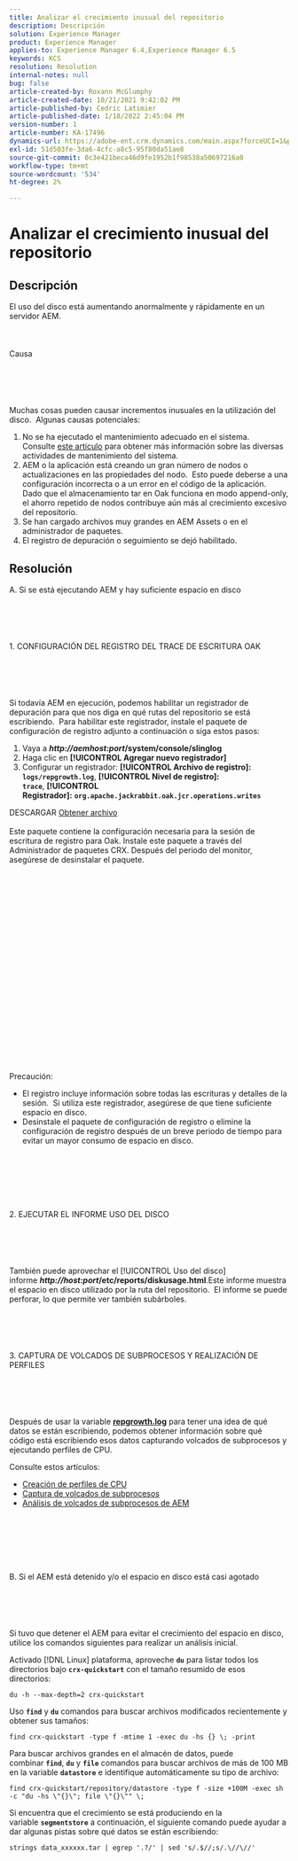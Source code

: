 ```yaml
---
title: Analizar el crecimiento inusual del repositorio
description: Descripción
solution: Experience Manager
product: Experience Manager
applies-to: Experience Manager 6.4,Experience Manager 6.5
keywords: KCS
resolution: Resolution
internal-notes: null
bug: false
article-created-by: Roxann McGlumphy
article-created-date: 10/21/2021 9:42:02 PM
article-published-by: Cedric Latimier
article-published-date: 1/18/2022 2:45:04 PM
version-number: 1
article-number: KA-17496
dynamics-url: https://adobe-ent.crm.dynamics.com/main.aspx?forceUCI=1&pagetype=entityrecord&etn=knowledgearticle&id=6654cfb6-b732-ec11-b6e5-000d3a5ba97a
exl-id: 51d503fe-3da6-4cfc-a8c5-95f80da51ae8
source-git-commit: 0c3e421beca46d9fe1952b1f98538a50697216a0
workflow-type: tm+mt
source-wordcount: '534'
ht-degree: 2%

---
```


# Analizar el crecimiento inusual del repositorio

## Descripción


El uso del disco está aumentando anormalmente y rápidamente en un servidor AEM.
<br><br><br><br>Causa<br><br><br><br><br><br>
Muchas cosas pueden causar incrementos inusuales en la utilización del disco.  Algunas causas potenciales:

1. No se ha ejecutado el mantenimiento adecuado en el sistema.  Consulte [este artículo](https://helpx.adobe.com/experience-manager/kb/AEM6-Maintenance-Guide.html) para obtener más información sobre las diversas actividades de mantenimiento del sistema.
2. AEM o la aplicación está creando un gran número de nodos o actualizaciones en las propiedades del nodo.  Esto puede deberse a una configuración incorrecta o a un error en el código de la aplicación.  Dado que el almacenamiento tar en Oak funciona en modo append-only, el ahorro repetido de nodos contribuye aún más al crecimiento excesivo del repositorio.
3. Se han cargado archivos muy grandes en AEM Assets o en el administrador de paquetes.
4. El registro de depuración o seguimiento se dejó habilitado.



## Resolución

A. Si se está ejecutando AEM y hay suficiente espacio en disco<br><br><br><br> <br><br>1. CONFIGURACIÓN DEL REGISTRO DEL TRACE DE ESCRITURA OAK<br><br><br><br> <br><br>Si todavía AEM en ejecución, podemos habilitar un registrador de depuración para que nos diga en qué rutas del repositorio se está escribiendo.  Para habilitar este registrador, instale el paquete de configuración de registro adjunto a continuación o siga estos pasos:
1. Vaya a <b>*http://aemhost:port*/system/console/slinglog</b>
2. Haga clic en <b>[!UICONTROL Agregar nuevo registrador]</b>
3. Configurar un registrador: <b>[!UICONTROL Archivo de registro]: `logs/repgrowth.log`</b>, <b>[!UICONTROL Nivel de registro]: `trace`</b>, <b>[!UICONTROL Registrador]:</b> <b>`org.apache.jackrabbit.oak.jcr.operations.writes`</b>


DESCARGAR
[Obtener archivo](https://helpx.adobe.com/content/dam/help/en/experience-manager/kb/analyze-unusual-repository-growth/jcr:content/main-pars/download/log_repository_growth-1.zip "log_repository_Growth-1.zip") <br><br>Este paquete contiene la configuración necesaria para la sesión de escritura de registro para Oak. Instale este paquete a través del Administrador de paquetes CRX. Después del periodo del monitor, asegúrese de desinstalar el paquete.<br><br><br><br><br><br><br><br> <br><br><br><br><br><br> <br><br><br><br><br><br><br><br><br>
Precaución:

- El registro incluye información sobre todas las escrituras y detalles de la sesión.  Si utiliza este registrador, asegúrese de que tiene suficiente espacio en disco.
- Desinstale el paquete de configuración de registro o elimine la configuración de registro después de un breve periodo de tiempo para evitar un mayor consumo de espacio en disco.



<br><br><br><br> <br><br>2. EJECUTAR EL INFORME USO DEL DISCO<br><br><br><br> <br><br>
También puede aprovechar el [!UICONTROL Uso del disco] informe <b>*http://host:port*/etc/reports/diskusage.html</b>.Este informe muestra el espacio en disco utilizado por la ruta del repositorio.  El informe se puede perforar, lo que permite ver también subárboles.
<br><br><br><br> <br><br>3. CAPTURA DE VOLCADOS DE SUBPROCESOS Y REALIZACIÓN DE PERFILES<br><br><br><br> <br><br>
Después de usar la variable <b>[repgrowth.log](https://helpx.adobe.com/experience-manager/kb/analyze-unusual-repository-growth.html#repgrowth)</b> para tener una idea de qué datos se están escribiendo, podemos obtener información sobre qué código está escribiendo esos datos capturando volcados de subprocesos y ejecutando perfiles de CPU.

Consulte estos artículos:

- [Creación de perfiles de CPU](https://helpx.adobe.com/experience-manager/kb/AnalyzeUsingBuiltInProfiler.html)
- [Captura de volcados de subprocesos](https://helpx.adobe.com/experience-manager/kb/TakeThreadDump.html)
- [Análisis de volcados de subprocesos de AEM](https://helpx.adobe.com/es/experience-manager/kb/thread-dump-analysis.html)

<br><br><br><br> <br><br>B. Si el AEM está detenido y/o el espacio en disco está casi agotado<br><br><br><br> <br><br>
Si tuvo que detener el AEM para evitar el crecimiento del espacio en disco, utilice los comandos siguientes para realizar un análisis inicial.

Activado [!DNL Linux] plataforma, aproveche <b>`du`</b> para listar todos los directorios bajo <b>`crx-quickstart`</b> con el tamaño resumido de esos directorios:

`du -h --max-depth=2 crx-quickstart`

Uso <b>`find`</b> y <b>`du`</b> comandos para buscar archivos modificados recientemente y obtener sus tamaños:

`find crx-quickstart -type f -mtime 1 -exec du -hs {} \; -print`

Para buscar archivos grandes en el almacén de datos, puede combinar <b>`find`</b>, <b>`du`</b> y <b>`file`</b> comandos para buscar archivos de más de 100 MB en la variable <b>`datastore`</b> e identifique automáticamente su tipo de archivo:

`find crx-quickstart/repository/datastore -type f -size +100M -exec sh -c "du -hs \"{}\"; file \"{}\"" \;`

Si encuentra que el crecimiento se está produciendo en la variable <b>`segmentstore`</b> a continuación, el siguiente comando puede ayudar a dar algunas pistas sobre qué datos se están escribiendo:

`strings data_xxxxxx.tar | egrep '.?/' | sed 's/.$//;s/.\//\//'`
